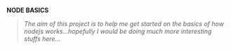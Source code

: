 **NODE BASICS**
> *The aim of this project is to help me get started on the basics of how nodejs works...hopefully I would be doing much more interesting stuffs here...*